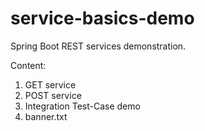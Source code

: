 
# service-basics-demo

Spring Boot REST services demonstration.

Content:

 1. GET service
 2. POST service
 3. Integration Test-Case demo
 4. banner.txt
